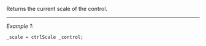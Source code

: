 Returns the current scale of the control.


---
*Example 1:*
```sqf
_scale = ctrlScale _control;
```